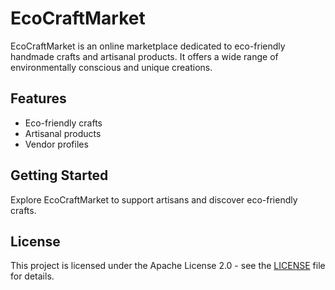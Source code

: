 # EcoCraftMarket

EcoCraftMarket is an online marketplace dedicated to eco-friendly handmade crafts and artisanal products. It offers a wide range of environmentally conscious and unique creations.

## Features
- Eco-friendly crafts
- Artisanal products
- Vendor profiles

## Getting Started
Explore EcoCraftMarket to support artisans and discover eco-friendly crafts.

## License
This project is licensed under the Apache License 2.0 - see the [LICENSE](LICENSE) file for details.
